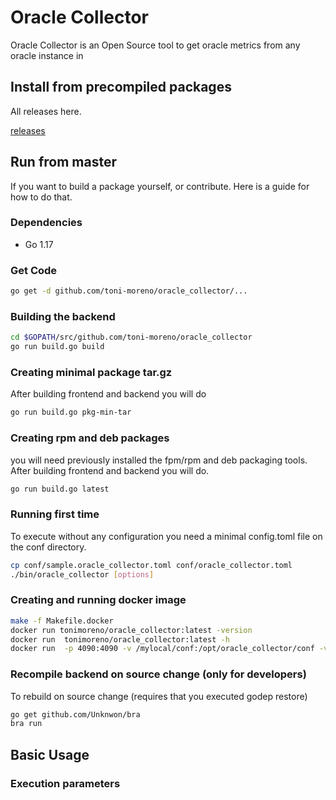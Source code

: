 # Oracle Collector

Oracle Collector is an Open Source tool to get oracle metrics from any oracle instance in 


## Install from precompiled packages

All releases here.

[releases](https://github.com/toni-moreno/oracle_collector/releases)

## Run from master

If you want to build a package yourself, or contribute. Here is a guide for how to do that.

### Dependencies

- Go 1.17

### Get Code

```bash
go get -d github.com/toni-moreno/oracle_collector/...
```

### Building the backend


```bash
cd $GOPATH/src/github.com/toni-moreno/oracle_collector
go run build.go build           
```

### Creating minimal package tar.gz

After building frontend and backend you will do

```bash
go run build.go pkg-min-tar
```

### Creating rpm and deb packages

you  will need previously installed the fpm/rpm and deb packaging tools.
After building frontend and backend  you will do.

```bash
go run build.go latest
```

### Running first time
To execute without any configuration you need a minimal config.toml file on the conf directory.

```bash
cp conf/sample.oracle_collector.toml conf/oracle_collector.toml
./bin/oracle_collector [options]
```

### Creating  and running docker image


```bash
make -f Makefile.docker
docker run tonimoreno/oracle_collector:latest -version
docker run  tonimoreno/oracle_collector:latest -h
docker run  -p 4090:4090 -v /mylocal/conf:/opt/oracle_collector/conf -v /mylocal/log:/opt/oracle_collector/log tonimoreno/oracle_collector:latest [options]
```


### Recompile backend on source change (only for developers)

To rebuild on source change (requires that you executed godep restore)
```bash
go get github.com/Unknwon/bra
bra run  
```


## Basic Usage

### Execution parameters

